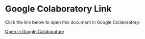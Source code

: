 # Google Colaboratory Link

Click the link below to open this document in Google Colaboratory:

[Open in Google Colaboratory](https://colab.research.google.com/notebooks/intro.ipynb](https://colab.research.google.com/drive/1wb1gfuzdv-UTWp6ND32M4k005NrIN8X1?usp=sharing)https://colab.research.google.com/drive/1wb1gfuzdv-UTWp6ND32M4k005NrIN8X1?usp=sharing)

